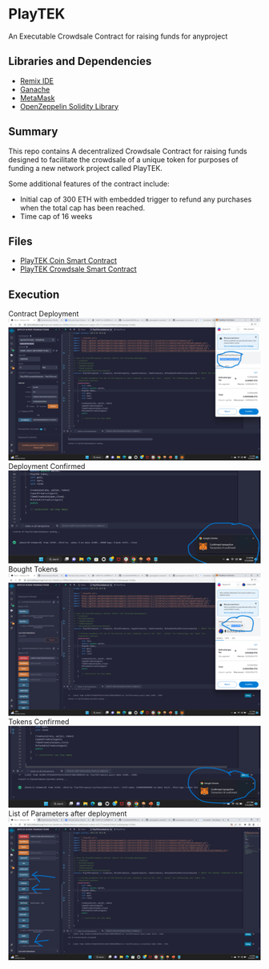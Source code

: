 # PlayTEK


An Executable Crowdsale Contract for raising funds for anyproject
## Libraries and Dependencies
* [Remix IDE](https://remix.ethereum.org)
* [Ganache](https://www.trufflesuite.com/ganache)
* [MetaMask](https://metamask.io/)
* [OpenZeppelin Solidity Library](https://docs.openzeppelin.com/contracts/4.x/)

## Summary
This repo contains A decentralized Crowdsale Contract for raising funds designed to facilitate the crowdsale of a unique token for purposes of funding a new network project called PlayTEK. 

Some additional features of the contract include:
* Initial cap of 300 ETH with embedded trigger to refund any purchases when the total cap has been reached. 
* Time cap of 16 weeks

## Files
* [PlayTEK Coin Smart Contract](PlayTEK.sol)
* [PlayTEK Crowdsale Smart Contract](PlarTEKCrowdsale.sol)

## Execution
Contract Deployment
![Contract Deployment](Images/contract_deployment.png)
Deployment Confirmed
![Contract Deployment Confirmed via MetaMask](Images/contract_deployment_confirmed.png)
Bought Tokens
![Buy Token](Images/buy_token.png)
Tokens Confirmed
![Buy Token Confirmed](Images/buy_token_confirmed.png)
List of Parameters after deployment
![Functions Called Goal, Weiraised](Images/functions_called.png)


